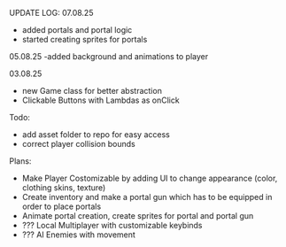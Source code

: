 UPDATE LOG:
07.08.25
- added portals and portal logic
- started creating sprites for portals

05.08.25
-added background and animations to player

03.08.25
- new Game class for better abstraction
- Clickable Buttons with Lambdas as onClick

Todo:
- add asset folder to repo for easy access
- correct player collision bounds

Plans:
- Make Player Costomizable by adding UI to change appearance (color, clothing skins, texture)
- Create inventory and make a portal gun which has to be equipped in order to place portals
- Animate portal creation, create sprites for portal and portal gun
- ??? Local Multiplayer with customizable keybinds
- ??? AI Enemies with movement

